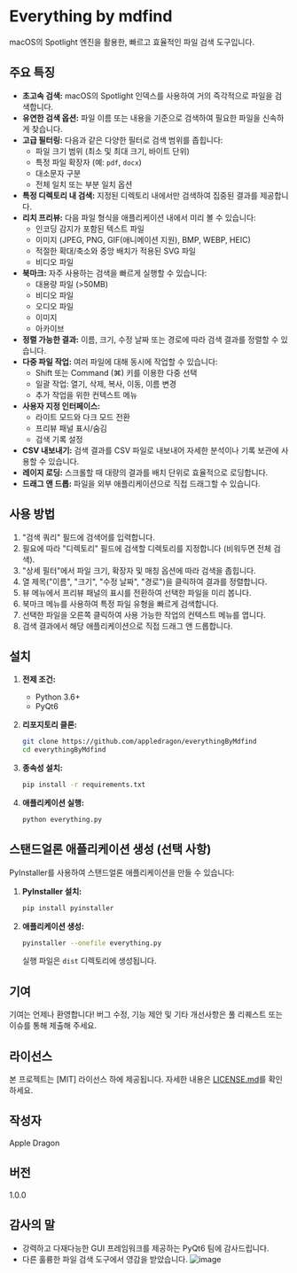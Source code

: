 # Everything by mdfind

macOS의 Spotlight 엔진을 활용한, 빠르고 효율적인 파일 검색 도구입니다.

## 주요 특징

* **초고속 검색:** macOS의 Spotlight 인덱스를 사용하여 거의 즉각적으로 파일을 검색합니다.
* **유연한 검색 옵션:** 파일 이름 또는 내용을 기준으로 검색하여 필요한 파일을 신속하게 찾습니다.
* **고급 필터링:** 다음과 같은 다양한 필터로 검색 범위를 좁힙니다:
    * 파일 크기 범위 (최소 및 최대 크기, 바이트 단위)
    * 특정 파일 확장자 (예: `pdf`, `docx`)
    * 대소문자 구분
    * 전체 일치 또는 부분 일치 옵션
* **특정 디렉토리 내 검색:** 지정된 디렉토리 내에서만 검색하여 집중된 결과를 제공합니다.
* **리치 프리뷰:** 다음 파일 형식을 애플리케이션 내에서 미리 볼 수 있습니다:
    * 인코딩 감지가 포함된 텍스트 파일
    * 이미지 (JPEG, PNG, GIF(애니메이션 지원), BMP, WEBP, HEIC)
    * 적절한 확대/축소와 중앙 배치가 적용된 SVG 파일
    * 비디오 파일
* **북마크:** 자주 사용하는 검색을 빠르게 실행할 수 있습니다:
    * 대용량 파일 (>50MB)
    * 비디오 파일
    * 오디오 파일
    * 이미지
    * 아카이브
* **정렬 가능한 결과:** 이름, 크기, 수정 날짜 또는 경로에 따라 검색 결과를 정렬할 수 있습니다.
* **다중 파일 작업:** 여러 파일에 대해 동시에 작업할 수 있습니다:
    * Shift 또는 Command (⌘) 키를 이용한 다중 선택
    * 일괄 작업: 열기, 삭제, 복사, 이동, 이름 변경
    * 추가 작업을 위한 컨텍스트 메뉴
* **사용자 지정 인터페이스:**
    * 라이트 모드와 다크 모드 전환
    * 프리뷰 패널 표시/숨김
    * 검색 기록 설정
* **CSV 내보내기:** 검색 결과를 CSV 파일로 내보내어 자세한 분석이나 기록 보관에 사용할 수 있습니다.
* **레이지 로딩:** 스크롤할 때 대량의 결과를 배치 단위로 효율적으로 로딩합니다.
* **드래그 앤 드롭:** 파일을 외부 애플리케이션으로 직접 드래그할 수 있습니다.

## 사용 방법

1. "검색 쿼리" 필드에 검색어를 입력합니다.
2. 필요에 따라 "디렉토리" 필드에 검색할 디렉토리를 지정합니다 (비워두면 전체 검색).
3. "상세 필터"에서 파일 크기, 확장자 및 매칭 옵션에 따라 검색을 좁힙니다.
4. 열 제목("이름", "크기", "수정 날짜", "경로")을 클릭하여 결과를 정렬합니다.
5. 뷰 메뉴에서 프리뷰 패널의 표시를 전환하여 선택한 파일을 미리 봅니다.
6. 북마크 메뉴를 사용하여 특정 파일 유형을 빠르게 검색합니다.
7. 선택한 파일을 오른쪽 클릭하여 사용 가능한 작업의 컨텍스트 메뉴를 엽니다.
8. 검색 결과에서 해당 애플리케이션으로 직접 드래그 앤 드롭합니다.

## 설치

1. **전제 조건:**
    * Python 3.6+
    * PyQt6

2. **리포지토리 클론:**

    ```bash
    git clone https://github.com/appledragon/everythingByMdfind
    cd everythingByMdfind
    ```

3. **종속성 설치:**

    ```bash
    pip install -r requirements.txt
    ```

4. **애플리케이션 실행:**

    ```bash
    python everything.py
    ```

## 스탠드얼론 애플리케이션 생성 (선택 사항)

PyInstaller를 사용하여 스탠드얼론 애플리케이션을 만들 수 있습니다:

1. **PyInstaller 설치:**

    ```bash
    pip install pyinstaller
    ```

2. **애플리케이션 생성:**

    ```bash
    pyinstaller --onefile everything.py
    ```

    실행 파일은 `dist` 디렉토리에 생성됩니다.

## 기여

기여는 언제나 환영합니다! 버그 수정, 기능 제안 및 기타 개선사항은 풀 리퀘스트 또는 이슈를 통해 제출해 주세요.

## 라이선스

본 프로젝트는 [MIT] 라이선스 하에 제공됩니다. 자세한 내용은 [LICENSE.md](LICENSE.md)를 확인하세요.

## 작성자

Apple Dragon

## 버전

1.0.0

## 감사의 말

* 강력하고 다재다능한 GUI 프레임워크를 제공하는 PyQt6 팀에 감사드립니다.
* 다른 훌륭한 파일 검색 도구에서 영감을 받았습니다.
![image](https://github.com/user-attachments/assets/2b372510-ece7-44b6-ab4e-5a1898318517)

